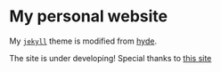 # My personal website

My [`jekyll`](http://jekyllrb.com/) theme is modified from [hyde](https://github.com/poole/hyde). 

The site is under developing! Special thanks to [this site](http://rgriff23.github.io)


